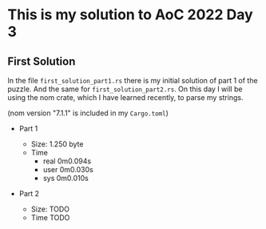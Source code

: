 # This is my solution to AoC 2022 Day 3

## First Solution

In the file `first_solution_part1.rs` there is my initial solution of part 1 of the puzzle.
And the same for `first_solution_part2.rs`.
On this day I will be using the nom crate, which I have learned recently, to parse my strings.

(nom version "7.1.1" is included in my `Cargo.toml`)
- Part 1
  - Size: 1.250 byte
  - Time
    - real    0m0.094s
    - user    0m0.030s
    - sys     0m0.010s

- Part 2
  - Size: TODO
  - Time
TODO
